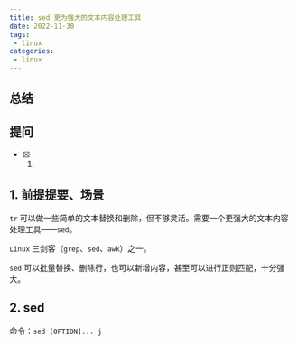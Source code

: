 ```yaml
---
title: sed 更为强大的文本内容处理工具
date: 2022-11-30
tags:
 - linux
categories: 
 - linux
---
```



## 总结





## 提问
- [x] 1.





## 1. 前提提要、场景

`tr` 可以做一些简单的文本替换和删除，但不够灵活。需要一个更强大的文本内容处理工具——`sed`。     

`Linux` 三剑客（`grep`、`sed`、`awk`）之一。      

`sed` 可以批量替换、删除行，也可以新增内容，甚至可以进行正则匹配，十分强大。

## 2. sed
命令：`sed [OPTION]... j`
```bash

```




